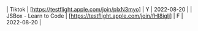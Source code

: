 | Tiktok | [https://testflight.apple.com/join/plxN3myo] | Y | 2022-08-20 |
| JSBox - Learn to Code | [https://testflight.apple.com/join/fHI8igli] | F | 2022-08-20 |
